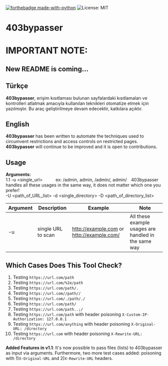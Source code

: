[![forthebadge made-with-python](http://ForTheBadge.com/images/badges/made-with-python.svg)](https://www.python.org/)
![License: MIT](https://img.shields.io/badge/License-MIT-blue.svg)

# 403bypasser

# IMPORTANT NOTE:
## New README is coming...

## Türkçe
**403bypasser**, erişim kısıtlaması bulunan sayfalardaki kısıtlamaları ve kontrolleri atlatmak amacıyla kullanılan teknikleri otomatize etmek için yazılmıştır. Bu araç geliştirilmeye devam edecektir, katkılara açıktır. 

## English 

**403bypasser** has been written to automate the techniques used to circumvent restrictions and access controls on restricted pages. **403bypasser** will continue to be improved and it is open to contributions.

## Usage

**Arguments:**<br>
1.1 -u <single_url>&emsp;&emsp;&emsp;ex: /admin, admin, /admin/, admin/&emsp;403bypasser handles all these usages in the same way, it does not matter which one you prefer!<br>
-U <path_of_URL_list>
-d <single_directory>
-D <path_of_directory_list>

| Argument | Description | Example | Note |
| -------- | ----------- | ------- | ---- |
| -u | single URL to scan | http://example.com or http://example.com/ | All these example usages are handled in the same way |

## Which Cases Does This Tool Check?
 1. Testing `https://url.com/path`
 2. Testing `https://url.com/%2e/path`
 3. Testing `https://url.com/path/.`
 4. Testing `https://url.com//path//`
 5. Testing `https://url.com/./path/./`
 6. Testing `https://url.com/path/`
 7. Testing `https://url.com/path..;/`
 8. Testing `https://url.com/path` with header poisoning `X-Custom-IP-Authorization: 127.0.0.1`
 9. Testing `https://url.com/anything` with header poisoning `X-Original-URL: /directory`
10. Testing `https://url.com` with header poisoning `X-Rewrite-URL: /directory`

**Added Features in v1.1**: It's now possible to pass files (lists) to 403bypasser as input via arguments. Furthermore, two more test cases added: 
poisoning with 1)`X-Original-URL` and 2)`X-Rewrite-URL` headers. 
